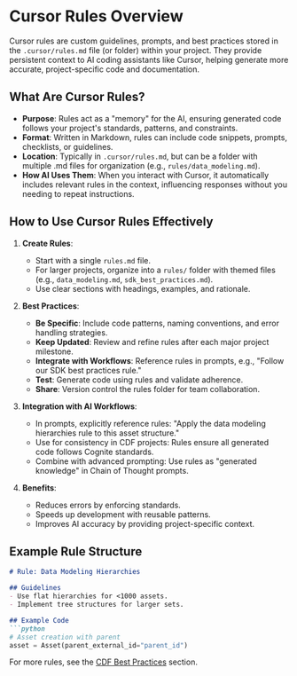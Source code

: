 # Cursor Rules Overview

Cursor rules are custom guidelines, prompts, and best practices stored in the
`.cursor/rules.md` file (or folder) within your project. They provide persistent
context to AI coding assistants like Cursor, helping generate more accurate,
project-specific code and documentation.

## What Are Cursor Rules?

- **Purpose**: Rules act as a "memory" for the AI, ensuring generated code
  follows your project's standards, patterns, and constraints.
- **Format**: Written in Markdown, rules can include code snippets, prompts,
  checklists, or guidelines.
- **Location**: Typically in `.cursor/rules.md`, but can be a folder with
  multiple .md files for organization (e.g., `rules/data_modeling.md`).
- **How AI Uses Them**: When you interact with Cursor, it automatically includes
  relevant rules in the context, influencing responses without you needing to
  repeat instructions.

## How to Use Cursor Rules Effectively

1. **Create Rules**:

   - Start with a single `rules.md` file.
   - For larger projects, organize into a `rules/` folder with themed files
     (e.g., `data_modeling.md`, `sdk_best_practices.md`).
   - Use clear sections with headings, examples, and rationale.

1. **Best Practices**:

   - **Be Specific**: Include code patterns, naming conventions, and error
     handling strategies.
   - **Keep Updated**: Review and refine rules after each major project
     milestone.
   - **Integrate with Workflows**: Reference rules in prompts, e.g., "Follow our
     SDK best practices rule."
   - **Test**: Generate code using rules and validate adherence.
   - **Share**: Version control the rules folder for team collaboration.

1. **Integration with AI Workflows**:

   - In prompts, explicitly reference rules: "Apply the data modeling
     hierarchies rule to this asset structure."
   - Use for consistency in CDF projects: Rules ensure all generated code
     follows Cognite standards.
   - Combine with advanced prompting: Use rules as "generated knowledge" in
     Chain of Thought prompts.

1. **Benefits**:

   - Reduces errors by enforcing standards.
   - Speeds up development with reusable patterns.
   - Improves AI accuracy by providing project-specific context.

## Example Rule Structure

````markdown
# Rule: Data Modeling Hierarchies

## Guidelines
- Use flat hierarchies for <1000 assets.
- Implement tree structures for larger sets.

## Example Code
```python
# Asset creation with parent
asset = Asset(parent_external_id="parent_id")
````

For more rules, see the
[CDF Best Practices](../cdf_framework/best_practices/index.md) section.
